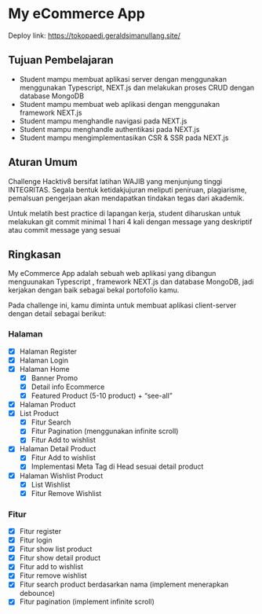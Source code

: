 # My eCommerce App

Deploy link: https://tokopaedi.geraldsimanullang.site/

## Tujuan Pembelajaran

- Student mampu membuat aplikasi server dengan menggunakan menggunakan Typescript, NEXT.js dan melakukan proses CRUD dengan database MongoDB
- Student mampu membuat web aplikasi dengan menggunakan framework NEXT.js
- Student mampu menghandle navigasi pada NEXT.js
- Student mampu menghandle authentikasi pada NEXT.js
- Student mampu mengimplementasikan CSR & SSR pada NEXT.js

## Aturan Umum

Challenge Hacktiv8 bersifat latihan WAJIB yang menjunjung tinggi INTEGRITAS. Segala bentuk ketidakjujuran meliputi peniruan, plagiarisme, pemalsuan pengerjaan akan mendapatkan tindakan tegas dari akademik.

Untuk melatih best practice di lapangan kerja, student diharuskan untuk melakukan git commit minimal 1 hari 4 kali dengan message yang deskriptif atau commit message yang sesuai

## Ringkasan

My eCommerce App adalah sebuah web aplikasi yang dibangun menguunakan Typescript , framework NEXT.js dan database MongoDB, jadi kerjakan dengan baik sebagai bekal portofolio kamu.

Pada challenge ini, kamu diminta untuk membuat aplikasi client-server dengan detail sebagai berikut:

### Halaman

- [x] Halaman Register
- [x] Halaman Login
- [x] Halaman Home
  - [x] Banner Promo
  - [x] Detail info Ecommerce
  - [x] Featured Product (5-10 product) + “see-all”
- [x] Halaman Product
- [x] List Product
  - [x] Fitur Search
  - [x] Fitur Pagination (menggunakan infinite scroll)
  - [x] Fitur Add to wishlist
- [x] Halaman Detail Product
  - [x] Fitur Add to wishlist
  - [x] Implementasi Meta Tag di Head sesuai detail product
- [x] Halaman Wishlist Product
  - [x] List Wishlist
  - [x] Fitur Remove Wishlist

### Fitur

- [x] Fitur register
- [x] Fitur login
- [x] Fitur show list product
- [x] Fitur show detail product
- [x] Fitur add to wishlist
- [x] Fitur remove wishlist
- [x] Fitur search product berdasarkan nama (implement menerapkan debounce)
- [x] Fitur pagination (implement infinite scroll)

